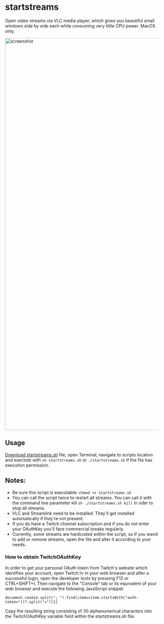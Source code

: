 # startstreams
Open video streams via VLC media player, which gives you beautiful small windows side by side each while consuming very little CPU power.
MacOS only.

<img width="1280" alt="screenshot" src="https://github.com/user-attachments/assets/8adb62a1-0515-48b2-8a49-8cabde01f480">



## Usage 
[Download startstreams.sh](https://github.com/DrDBanner/startstreams/blob/b1b50baa4c8b4780f5ea42f88f1da2ec7206c124/startstreams.sh) file, open Terminal, navigate to scripts location and exectute with `sh startstreams.sh` or `./startstreams.sh` if the file has execution permission.

## Notes: 
- Be sure this script is executable: `chmod +x startstreams.sh`
- You can call the script twice to restart all streams. You can call it with the command line parameter kill `sh ./startstreams.sh kill` in oder to stop all streams.
- VLC and Streamlink need to be installed. They'll get installed automatically if they're not present.
- If you do have a Twitch channel subscription and if you do not enter your OAuthKey you'll face commercial breaks regularly.
- Currently, some streams are hardcoded within the script, so if you wand to add or remove streams, open the file and alter it according to your needs. 

### How to obtain TwitchOAuthKey 
In order to get your personal OAuth token from Twitch's website which identifies your account, open Twitch.tv in your web browser and after a successful login, open the developer tools by pressing F12 or CTRL+SHIFT+I. Then navigate to the "Console" tab or its equivalent of your web browser and execute the following JavaScript snippet:

`document.cookie.split("; ").find(item=>item.startsWith("auth-token="))?.split("=")[1]`

Copy the resulting string consisting of 30 alphanumerical characters into the TwitchOAuthKey variable field within the startstreams.sh file.
